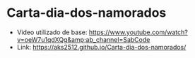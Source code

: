 # Carta-dia-dos-namorados
 - Video utilizado de base: https://www.youtube.com/watch?v=oeW7u1qdXQg&amp;ab_channel=SabCode
 - Link: https://aks2512.github.io/Carta-dia-dos-namorados/
